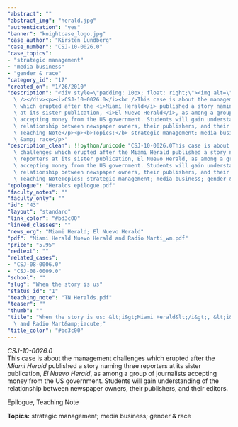 ```yaml
---
"abstract": ""
"abstract_img": "herald.jpg"
"authentication": "yes"
"banner": "knightcase_logo.jpg"
"case_author": "Kirsten Lundberg"
"case_number": "CSJ-10-0026.0"
"case_topics":
- "strategic management"
- "media business"
- "gender & race"
"category_id": "17"
"created_on": "1/26/2010"
"description": "<div style=\"padding: 10px; float: right;\"><img alt=\"\" src=\"/casestudy/files/photos/389/herald_abstract_small.jpg\"\
  \ /></div><p><i>CSJ-10-0026.0</i><br />This case is about the management challenges\
  \ which erupted after the <i>Miami Herald</i> published a story naming three reporters\
  \ at its sister publication, <i>El Nuevo Herald</i>, as among a group of journalists\
  \ accepting money from the US government. Students will gain understanding of the\
  \ relationship between newspaper owners, their publishers, and their editors.</p><p>Epilogue,\
  \ Teaching Note</p><p><b>Topics:</b> strategic management; media business; gender\
  \ &amp; race</p>"
"description_clean": !!python/unicode "CSJ-10-0026.0This case is about the management\
  \ challenges which erupted after the Miami Herald published a story naming three\
  \ reporters at its sister publication, El Nuevo Herald, as among a group of journalists\
  \ accepting money from the US government. Students will gain understanding of the\
  \ relationship between newspaper owners, their publishers, and their editors.Epilogue,\
  \ Teaching NoteTopics: strategic management; media business; gender & race"
"epologue": "Heralds epilogue.pdf"
"faculty_notes": ""
"faculty_only": ""
"id": "43"
"layout": "standard"
"link_color": "#bd3c00"
"linked_classes": ""
"news_org": "Miami Herald; El Nuevo Herald"
"pdf": "Miami Herald Nuevo Herald and Radio Marti_wm.pdf"
"price": "5.95"
"redtext": ""
"related_cases":
- "CSJ-08-0006.0"
- "CSJ-08-0009.0"
"school": ""
"slug": "When the story is us"
"status_id": "1"
"teaching_note": "TN Heralds.pdf"
"teaser": ""
"thumb": ""
"title": "When the story is us: &lt;i&gt;Miami Herald&lt;/i&gt;, &lt;i&gt;Nuevo Herald&lt;/i&gt;\
  \ and Radio Mart&amp;iacute;"
"title_color": "#bd3c00"
---
```

<div style="padding: 10px; float: right;"><img alt="" src="/casestudy/files/photos/389/herald_abstract_small.jpg" /></div><p><i>CSJ-10-0026.0</i><br />This case is about the management challenges which erupted after the <i>Miami Herald</i> published a story naming three reporters at its sister publication, <i>El Nuevo Herald</i>, as among a group of journalists accepting money from the US government. Students will gain understanding of the relationship between newspaper owners, their publishers, and their editors.</p><p>Epilogue, Teaching Note</p><p><b>Topics:</b> strategic management; media business; gender &amp; race</p>
